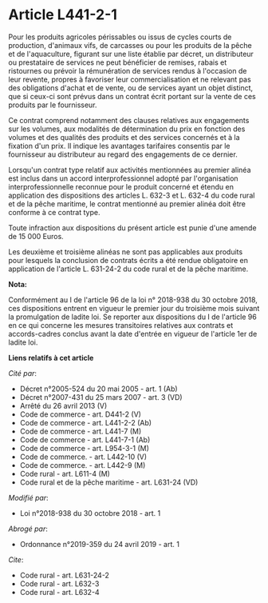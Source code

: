 # Article L441-2-1

Pour les produits agricoles périssables ou issus de cycles courts de production, d'animaux vifs, de carcasses ou pour les
produits de la pêche et de l'aquaculture, figurant sur une liste établie par décret, un distributeur ou prestataire de
services ne peut bénéficier de remises, rabais et ristournes ou prévoir la rémunération de services rendus à l'occasion de
leur revente, propres à favoriser leur commercialisation et ne relevant pas des obligations d'achat et de vente, ou de
services ayant un objet distinct, que si ceux-ci sont prévus dans un contrat écrit portant sur la vente de ces produits par
le fournisseur. 

Ce contrat comprend notamment des clauses relatives aux engagements sur les volumes, aux modalités de détermination du prix
en fonction des volumes et des qualités des produits et des services concernés et à la fixation d'un prix. Il indique les
avantages tarifaires consentis par le fournisseur au distributeur au regard des engagements de ce dernier. 

Lorsqu'un contrat type relatif aux activités mentionnées au premier alinéa est inclus dans un accord interprofessionnel
adopté par l'organisation interprofessionnelle reconnue pour le produit concerné et étendu en application des dispositions
des articles L. 632-3 et L. 632-4 du code rural et de la pêche maritime, le contrat mentionné au premier alinéa doit être
conforme à ce contrat type. 

Toute infraction aux dispositions du présent article est punie d'une amende de 15 000 Euros. 

Les deuxième et troisième alinéas ne sont pas applicables aux produits pour lesquels la conclusion de contrats écrits a été
rendue obligatoire en application de l'article L. 631-24-2 du code rural et de la pêche maritime.

**Nota:**

Conformément au I de l'article 96 de la loi n° 2018-938 du 30 octobre 2018, ces dispositions entrent en vigueur le premier
jour du troisième mois suivant la promulgation de ladite loi. Se reporter aux dispositions du I de l'article 96 en ce qui
concerne les mesures transitoires relatives aux contrats et accords-cadres conclus avant la date d'entrée en vigueur de
l'article 1er de ladite loi.

**Liens relatifs à cet article**

_Cité par_:

  - Décret n°2005-524 du 20 mai 2005 - art. 1 (Ab)
  - Décret  n°2007-431 du 25 mars 2007 - art. 3 (VD)
  - Arrêté du 26 avril 2013 (V)
  - Code de commerce - art. D441-2 (V)
  - Code de commerce - art. L441-2-2 (Ab)
  - Code de commerce - art. L441-7 (M)
  - Code de commerce - art. L441-7-1 (Ab)
  - Code de commerce - art. L954-3-1 (M)
  - Code de commerce. - art. L442-10 (V)
  - Code de commerce. - art. L442-9 (M)
  - Code rural - art. L611-4 (M)
  - Code rural et de la pêche maritime - art. L631-24 (VD)

_Modifié par_:

  - Loi n°2018-938 du 30 octobre 2018 - art. 1

_Abrogé par_:

  - Ordonnance n°2019-359 du 24 avril 2019 - art. 1

_Cite_:

  - Code rural - art. L631-24-2
  - Code rural - art. L632-3
  - Code rural - art. L632-4
